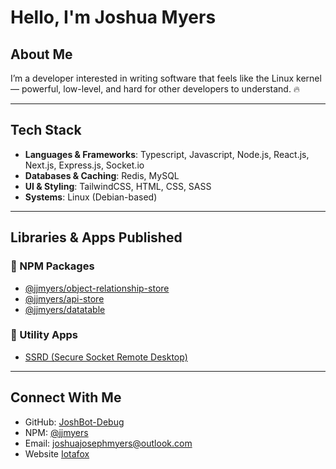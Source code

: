 # Hello, I'm Joshua Myers

## About Me
I’m a developer interested in writing software that feels like the Linux kernel — powerful, low-level, and hard for other developers to understand. 🔥

---

## Tech Stack
- **Languages & Frameworks**: Typescript, Javascript, Node.js, React.js, Next.js, Express.js, Socket.io  
- **Databases & Caching**: Redis, MySQL  
- **UI & Styling**: TailwindCSS, HTML, CSS, SASS  
- **Systems**: Linux (Debian-based)  

---

## Libraries & Apps Published

### 🔹 NPM Packages
- [@jjmyers/object-relationship-store](https://www.npmjs.com/package/@jjmyers/object-relationship-store)  
- [@jjmyers/api-store](https://www.npmjs.com/package/@jjmyers/api-store)  
- [@jjmyers/datatable](https://www.npmjs.com/package/@jjmyers/datatable)  

### 🔹 Utility Apps
- [SSRD (Secure Socket Remote Desktop)](https://github.com/JoshBot-Debug/ssrd)  

---

## Connect With Me
- GitHub: [JoshBot-Debug](https://github.com/JoshBot-Debug)  
- NPM: [@jjmyers](https://www.npmjs.com/~jjmyers)
- Email: [joshuajosephmyers@outlook.com](mailto:joshuajosephmyers@outlook.com)
- Website [Iotafox](https://iotafox.com/)
